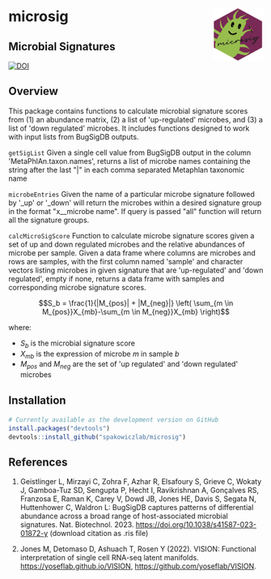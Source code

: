 # microsig   <img src="man/microsig_hex.png" align="right" width="100" />

## Microbial Signatures

[![DOI](https://zenodo.org/badge/698243710.svg)](https://zenodo.org/badge/latestdoi/698243710)

## Overview

This package contains functions to calculate microbial signature scores from (1) an abundance matrix, (2) a list of 'up-regulated' microbes, and (3) a list of 'down regulated' microbes. It includes functions designed to work with input lists from BugSigDB outputs. 

`getSigList` Given a single cell value from BugSigDB output in the column 'MetaPhlAn.taxon.names', returns a list of microbe names containing the string after the last "|" in each comma separated Metaphlan taxonomic name

`microbeEntries` Given the name of a particular microbe signature followed by '_up' or '_down' will return the microbes within a desired signature group in the format "x__microbe name". If query is passed "all" function will return all the signature groups.

`calcMicroSigScore` Function to calculate microbe signature scores given a set of up and down regulated microbes and the relative abundances of microbe per sample. Given a data frame where columns are microbes and rows are samples, with the first column named 'sample' and character vectors listing microbes in given signature that are 'up-regulated' and 'down regulated', empty if none, returns a data frame with samples and corresponding microbe signature scores.

$$S_b = \frac{1}{|M_{pos}| + |M_{neg}|} \left( \sum_{m \in M_{pos}}X_{mb}-\sum_{m \in M_{neg}}X_{mb} \right)$$

where:
* $S_b$ is the microbial signature score 
* $X_{mb}$ is the expression of microbe *m* in sample *b*
* $M_{pos}$ and $M_{neg}$ are the set of 'up regulated' and 'down regulated' microbes 

## Installation

``` r
# Currently available as the development version on GitHub
install.packages("devtools")
devtools::install_github("spakowiczlab/microsig")
```

## References
1. Geistlinger L, Mirzayi C, Zohra F, Azhar R, Elsafoury S, Grieve C, Wokaty J, Gamboa-Tuz SD, Sengupta P, Hecht I, Ravikrishnan A, Gonçalves RS, Franzosa E, Raman K, Carey V, Dowd JB, Jones HE, Davis S, Segata N, Huttenhower C, Waldron L: BugSigDB captures patterns of differential abundance across a broad range of host-associated microbial signatures. Nat. Biotechnol. 2023. https://doi.org/10.1038/s41587-023-01872-y (download citation as .ris file)

2. Jones M, Detomaso D, Ashuach T, Rosen Y (2022). VISION: Functional interpretation of single cell RNA-seq latent manifolds. https://yoseflab.github.io/VISION, https://github.com/yoseflab/VISION.
